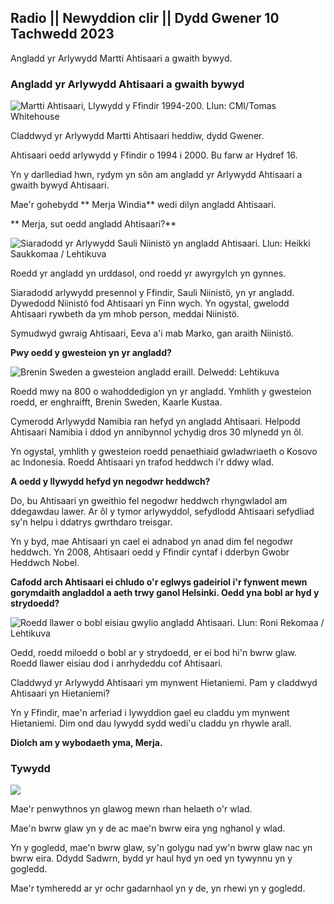 ## Radio || Newyddion clir || Dydd Gwener 10 Tachwedd 2023

Angladd yr Arlywydd Martti Ahtisaari a gwaith bywyd.

### Angladd yr Arlywydd Ahtisaari a gwaith bywyd

![Martti Ahtisaari, Llywydd y Ffindir 1994-200. Llun: CMI/Tomas Whitehouse](https://images.cdn.yle.fi/image/upload/c_crop,h_1080,w_1919,x_0,y_0/ar_1.77777777777777,c_fill,g_faces,h_675,w_12q_auto:eco/f_auto/fl_lossy/v1699528852/39-1197047654a2d3334539)

Claddwyd yr Arlywydd Martti Ahtisaari heddiw, dydd Gwener.

Ahtisaari oedd arlywydd y Ffindir o 1994 i 2000. Bu farw ar Hydref 16.

Yn y darllediad hwn, rydym yn sôn am angladd yr Arlywydd Ahtisaari a gwaith bywyd Ahtisaari.

Mae'r gohebydd ** Merja Windia** wedi dilyn angladd Ahtisaari.

** Merja, sut oedd angladd Ahtisaari?**

![Siaradodd yr Arlywydd Sauli Niinistö yn angladd Ahtisaari. Llun: Heikki Saukkomaa / Lehtikuva](https://images.cdn.yle.fi/image/upload/c_crop,h_2880,w_5120,x_0,y_259/ar_1.77777777777777,c_fill,g_faces,h_2880,w_5120,x_0,y_259/ar_1.77777777777777,c_fill,g_faces,h_01/0/q_auto:eco/f_auto/fl_lossy/v1699619473/39-1198810654e20fbae885)

Roedd yr angladd yn urddasol, ond roedd yr awyrgylch yn gynnes.

Siaradodd arlywydd presennol y Ffindir, Sauli Niinistö, yn yr angladd. Dywedodd Niinistö fod Ahtisaari yn Finn wych. Yn ogystal, gwelodd Ahtisaari rywbeth da ym mhob person, meddai Niinistö.

Symudwyd gwraig Ahtisaari, Eeva a'i mab Marko, gan araith Niinistö.

**Pwy oedd y gwesteion yn yr angladd?**

![Brenin Sweden a gwesteion angladd eraill. Delwedd: Lehtikuva](https://images.cdn.yle.fi/image/upload/c_crop,h_2880,w_5120,x_0,y_138/ar_1.77777777777777,c_fill,g_faces,h_675,/d_0_to:h_675,w_120:/f_auto/fl_lossy/v1699627300/39-1199035654e40494d395)

Roedd mwy na 800 o wahoddedigion yn yr angladd. Ymhlith y gwesteion roedd, er enghraifft, Brenin Sweden, Kaarle Kustaa.

Cymerodd Arlywydd Namibia ran hefyd yn angladd Ahtisaari. Helpodd Ahtisaari Namibia i ddod yn annibynnol ychydig dros 30 mlynedd yn ôl.

Yn ogystal, ymhlith y gwesteion roedd penaethiaid gwladwriaeth o Kosovo ac Indonesia. Roedd Ahtisaari yn trafod heddwch i'r ddwy wlad.

**A oedd y llywydd hefyd yn negodwr heddwch?**

Do, bu Ahtisaari yn gweithio fel negodwr heddwch rhyngwladol am ddegawdau lawer. Ar ôl y tymor arlywyddol, sefydlodd Ahtisaari sefydliad sy'n helpu i ddatrys gwrthdaro treisgar.

Yn y byd, mae Ahtisaari yn cael ei adnabod yn anad dim fel negodwr heddwch. Yn 2008, Ahtisaari oedd y Ffindir cyntaf i dderbyn Gwobr Heddwch Nobel.

**Cafodd arch Ahtisaari ei chludo o'r eglwys gadeiriol i'r fynwent mewn gorymdaith angladdol a aeth trwy ganol Helsinki. Oedd yna bobl ar hyd y strydoedd?**

![Roedd llawer o bobl eisiau gwylio angladd Ahtisaari. Llun: Roni Rekomaa / Lehtikuva](https://images.cdn.yle.fi/image/upload/c_crop,h_2880,w_5120,x_0,y_11/ar_1.77777777777777,c_fill,g_faces,h_670,c_fill,g_faces,h_670,c_fillq_auto:eco/f_auto/fl_lossy/v1699619608/39-1198819654e22ed1c931)

Oedd, roedd miloedd o bobl ar y strydoedd, er ei bod hi'n bwrw glaw. Roedd llawer eisiau dod i anrhydeddu cof Ahtisaari.

Claddwyd yr Arlywydd Ahtisaari ym mynwent Hietaniemi. Pam y claddwyd Ahtisaari yn Hietaniemi?

Yn y Ffindir, mae'n arferiad i lywyddion gael eu claddu ym mynwent Hietaniemi. Dim ond dau lywydd sydd wedi'u claddu yn rhywle arall.

**Diolch am y wybodaeth yma, Merja.**

### Tywydd

![](https://images.cdn.yle.fi/image/upload/c_crop,h_1080,w_1919,x_0,y_0/ar_1.777777777777777,c_fill,g_faces,h_675,w_1200/0q/dpr_1f_auto/fl_lossy/v1699633281/39-1199138654e58651ee77)

Mae'r penwythnos yn glawog mewn rhan helaeth o'r wlad.

Mae'n bwrw glaw yn y de ac mae'n bwrw eira yng nghanol y wlad.

Yn y gogledd, mae'n bwrw glaw, sy'n golygu nad yw'n bwrw glaw nac yn bwrw eira. Ddydd Sadwrn, bydd yr haul hyd yn oed yn tywynnu yn y gogledd.

Mae'r tymheredd ar yr ochr gadarnhaol yn y de, yn rhewi yn y gogledd.